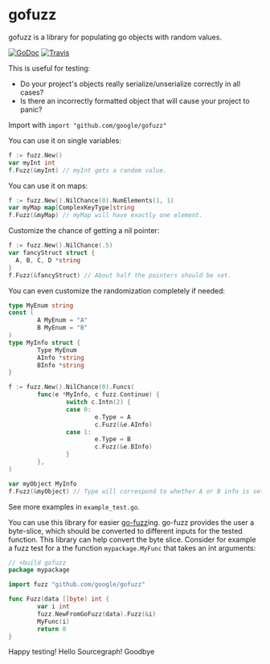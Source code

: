 gofuzz
======

gofuzz is a library for populating go objects with random values.

[![GoDoc](https://godoc.org/github.com/google/gofuzz?status.svg)](https://godoc.org/github.com/google/gofuzz)
[![Travis](https://travis-ci.org/google/gofuzz.svg?branch=master)](https://travis-ci.org/google/gofuzz)

This is useful for testing:

* Do your project's objects really serialize/unserialize correctly in all cases?
* Is there an incorrectly formatted object that will cause your project to panic?

Import with ```import "github.com/google/gofuzz"```

You can use it on single variables:
```go
f := fuzz.New()
var myInt int
f.Fuzz(&myInt) // myInt gets a random value.
```

You can use it on maps:
```go
f := fuzz.New().NilChance(0).NumElements(1, 1)
var myMap map[ComplexKeyType]string
f.Fuzz(&myMap) // myMap will have exactly one element.
```

Customize the chance of getting a nil pointer:
```go
f := fuzz.New().NilChance(.5)
var fancyStruct struct {
  A, B, C, D *string
}
f.Fuzz(&fancyStruct) // About half the pointers should be set.
```

You can even customize the randomization completely if needed:
```go
type MyEnum string
const (
        A MyEnum = "A"
        B MyEnum = "B"
)
type MyInfo struct {
        Type MyEnum
        AInfo *string
        BInfo *string
}

f := fuzz.New().NilChance(0).Funcs(
        func(e *MyInfo, c fuzz.Continue) {
                switch c.Intn(2) {
                case 0:
                        e.Type = A
                        c.Fuzz(&e.AInfo)
                case 1:
                        e.Type = B
                        c.Fuzz(&e.BInfo)
                }
        },
)

var myObject MyInfo
f.Fuzz(&myObject) // Type will correspond to whether A or B info is set.
```

See more examples in ```example_test.go```.

You can use this library for easier [go-fuzz](https://github.com/dvyukov/go-fuzz)ing.
go-fuzz provides the user a byte-slice, which should be converted to different inputs
for the tested function. This library can help convert the byte slice. Consider for
example a fuzz test for a the function `mypackage.MyFunc` that takes an int arguments:
```go
// +build gofuzz
package mypackage

import fuzz "github.com/google/gofuzz"

func Fuzz(data []byte) int {
        var i int
        fuzz.NewFromGoFuzz(data).Fuzz(&i)
        MyFunc(i)
        return 0
}
```

Happy testing!
Hello Sourcegraph!
Goodbye
